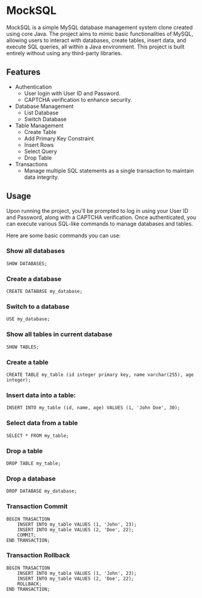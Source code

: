 # MockSQL

MockSQL is a simple MySQL database management system clone created using core Java. The project aims to mimic basic functionalities of MySQL, allowing users to interact with databases, create tables, insert data, and execute SQL queries, all within a Java environment. This project is built entirely without using any third-party libraries.

## Features

- Authentication
  - User login with User ID and Password.
  - CAPTCHA verification to enhance security.
- Database Management
  - List Database
  - Switch Database
- Table Management
  - Create Table
  - Add Primary Key Constraint
  - Insert Rows
  - Select Query
  - Drop Table
- Transactions
  - Manage multiple SQL statements as a single transaction to maintain data integrity.

## Usage

Upon running the project, you'll be prompted to log in using your User ID and Password, along with a CAPTCHA verification. Once authenticated, you can execute various SQL-like commands to manage databases and tables.

Here are some basic commands you can use:

### Show all databases

```
SHOW DATABASES;
```

### Create a database

```
CREATE DATABASE my_database;
```

### Switch to a database

```
USE my_database;
```

### Show all tables in current database

```
SHOW TABLES;
```

### Create a table

```
CREATE TABLE my_table (id integer primary key, name varchar(255), age integer);
```

### Insert data into a table:

```
INSERT INTO my_table (id, name, age) VALUES (1, 'John Doe', 30);
```

### Select data from a table

```
SELECT * FROM my_table;
```

### Drop a table

```
DROP TABLE my_table;
```

### Drop a database

```
DROP DATABASE my_database;
```

### Transaction Commit

```
BEGIN TRASACTION
    INSERT INTO my_table VALUES (1, 'John', 23);
    INSERT INTO my_table VALUES (2, 'Doe', 22);
    COMMIT;
END TRANSACTION;
```

### Transaction Rollback

```
BEGIN TRASACTION
    INSERT INTO my_table VALUES (1, 'John', 23);
    INSERT INTO my_table VALUES (2, 'Doe', 22);
    ROLLBACK;
END TRANSACTION;
```